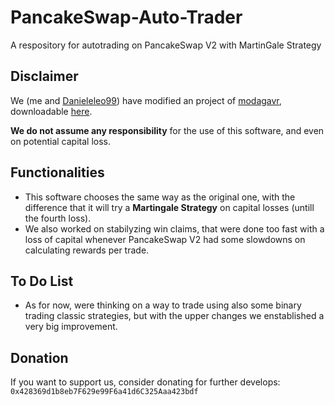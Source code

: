 # PancakeSwap-Auto-Trader
A respository for autotrading on PancakeSwap V2 with MartinGale Strategy

## Disclaimer
We (me and [Danieleleo99](https://github.com/Danieleleo99)) have modified an project of [modagavr](https://github.com/modagavr), downloadable [here](https://github.com/modagavr/pancakeswap-prediction-winner).

**We do not assume any responsibility** for the use of this software, and even on potential capital loss.

## Functionalities
* This software chooses the same way as the original one, with the difference that it will try a **Martingale Strategy** on capital losses (untill the fourth loss).
* We also worked on stabilyzing win claims, that were done too fast with a loss of capital whenever PancakeSwap V2 had some slowdowns on calculating rewards per trade.

## To Do List
* As for now, were thinking on a way to trade using also some binary trading classic strategies, but with the upper changes we enstablished a very big improvement.

## Donation
If you want to support us, consider donating for further develops:
`0x428369d1b8eb7F629e99F6a41d6C325Aaa423bdf`
